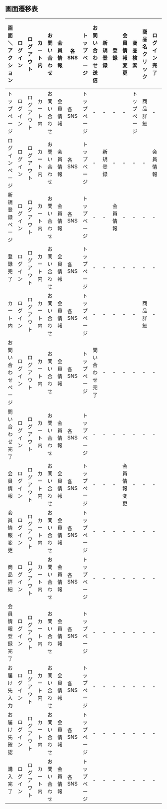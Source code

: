## 画面遷移表
|画面＼アクション|ログイン|ログアウト|カート内|お問い合わせ|会員情報|各SNS|トップページ|お問い合わせ送信|新規登録|登録|会員情報変更|商品検索|商品名クリック|ログイン完了|注文|お届け先確定|修正する|メールのurl|ご利用はこちらから|カートへ追加|
|------------|------|------|------|----------|------|-----|---------|------------|-------|---|----------|-------|----------|---------|---|----------|------|-----------|-------------|---------|
|トップページ|ログイン|ログアウト|カート内|お問い合わせ|会員情報|各SNS|トップページ|-|-|-|-|トップページ|商品詳細|-|-|-|-||||
|ログインページ|ログイン|ログアウト|カート内|お問い合わせ|会員情報|各SNS|トップページ|-|新規登録|-|-|-|-|会員情報|-|-|-||||
|新規登録ページ|ログイン|ログアウト|カート内|お問い合わせ|会員情報|各SNS|トップページ|-|-|会員情報|-|-|-|-|-|-|-||||
|登録完了|ログイン|ログアウト|カート内|お問い合わせ|会員情報|各SNS|トップページ|-|-|-|-|-|-|-|-|-|-||||
|カート内|ログイン|ログアウト|カート内|お問い合わせ|会員情報|各SNS|トップページ|-|-|-|-|-|商品詳細|-|お届け先入力|-|-||||
|お問い合わせページ|ログイン|ログアウト|カート内|お問い合わせ|会員情報|各SNS|トップページ|問い合わせ完了|-|-|-|-|-|-|-|-|-||||
|問い合わせ完了|ログイン|ログアウト|カート内|お問い合わせ|会員情報|各SNS|トップページ|-|-|-|-|-|-|-|-|-|-||||
|会員情報|ログイン|ログアウト|カート内|お問い合わせ|会員情報|各SNS|トップページ|-|-|-|会員情報変更|-|-|-|-|-|-||||
|会員情報変更|ログイン|ログアウト|カート内|お問い合わせ|会員情報|各SNS|トップページ|-|-|-|-|-|-|-|-|-|-||||
|商品詳細|ログイン|ログアウト|カート内|お問い合わせ|会員情報|各SNS|トップページ|-|-|-|-|-|-|-|-|-|-||||
|会員情報登録完了|ログイン|ログアウト|カート内|お問い合わせ|会員情報|各SNS|トップページ|-|-|-|-|-|-|-|-|-|-||||
|お届け先入力|ログイン|ログアウト|カート内|お問い合わせ|会員情報|各SNS|トップページ|-|-|-|-|-|-|-|-|お届け先確認|-||||
|お届け先確認|ログイン|ログアウト|カート内|お問い合わせ|会員情報|各SNS|トップページ|-|-|-|-|-|-|-|-|-|-|お届け先入力|||
|購入完了|ログイン|ログアウト|カート内|お問い合わせ|会員情報|各SNS|トップページ|-|-|-|-|-|-|-|-|-|-|-|||

